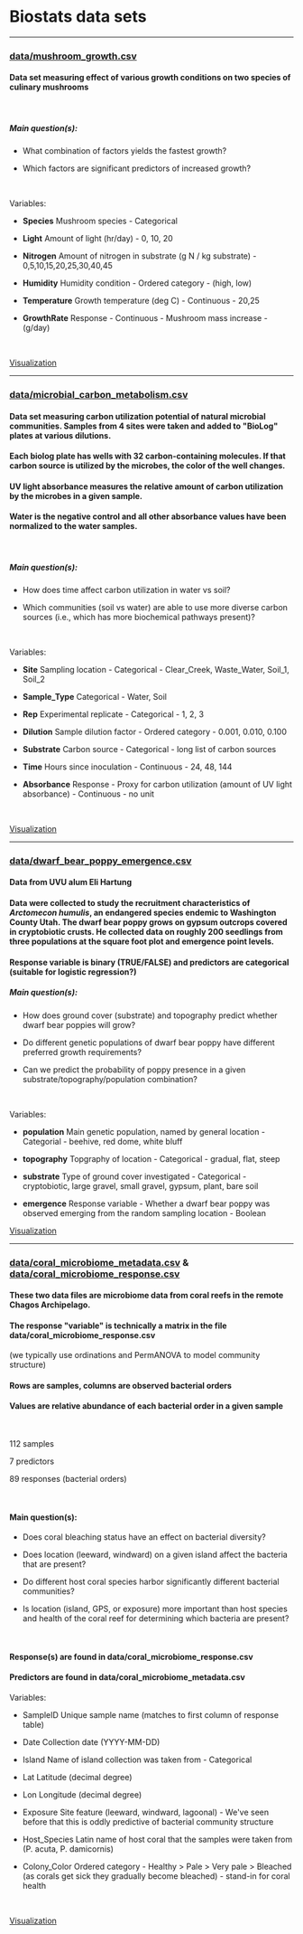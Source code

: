 # Biostats data sets

___


### [data/mushroom_growth.csv](https://raw.githubusercontent.com/gzahn/biostats_data/main/data/mushroom_growth.csv)

#### Data set measuring effect of various growth conditions on two species of culinary mushrooms

<br>

##### Main question(s): 

-	What combination of factors yields the fastest growth?

-	Which factors are significant predictors of increased growth?

<br>

Variables:

+ **Species**		Mushroom species - Categorical

+ **Light**		Amount of light (hr/day) - 0, 10, 20

+ **Nitrogen**	Amount of nitrogen in substrate (g N / kg substrate) - 0,5,10,15,20,25,30,40,45

+ **Humidity**	Humidity condition - Ordered category - (high, low)

+ **Temperature**	Growth temperature (deg C) - Continuous - 20,25

+ **GrowthRate**	Response - Continuous - Mushroom mass increase - (g/day)

<br>


[Visualization](https://raw.githubusercontent.com/gzahn/biostats_data/main/figs/mush_groth.png)

___


### [data/microbial_carbon_metabolism.csv](https://raw.githubusercontent.com/gzahn/biostats_data/main/data/microbial_carbon_metabolism.csv)

#### Data set measuring carbon utilization potential of natural microbial communities. Samples from 4 sites were taken and added to "BioLog" plates at various dilutions. 

#### Each biolog plate has wells with 32 carbon-containing molecules. If that carbon source is utilized by the microbes, the color of the well changes.

#### UV light absorbance measures the relative amount of carbon utilization by the microbes in a given sample.

#### Water is the negative control and all other absorbance values have been normalized to the water samples.

<br>

##### Main question(s):

-	How does time affect carbon utilization in water vs soil?

-	Which communities (soil vs water) are able to use more diverse carbon sources (i.e., which has more biochemical pathways present)?

<br>

Variables:

+ **Site**		Sampling location - Categorical - Clear_Creek, Waste_Water, Soil_1, Soil_2

+ **Sample_Type**	Categorical - Water, Soil

+ **Rep**		Experimental replicate - Categorical - 1, 2, 3

+ **Dilution**	Sample dilution factor - Ordered category - 0.001, 0.010, 0.100

+ **Substrate**	Carbon source - Categorical - long list of carbon sources

+ **Time**		Hours since inoculation - Continuous - 24, 48, 144

+ **Absorbance**	Response - Proxy for carbon utilization (amount of UV light absorbance) - Continuous - no unit

<br>

[Visualization](https://raw.githubusercontent.com/gzahn/biostats_data/main/figs/C-utilization.png)

___

### [data/dwarf_bear_poppy_emergence.csv](https://raw.githubusercontent.com/gzahn/biostats_data/main/data/dwarf_bear_poppy_emergence.csv)

#### Data from UVU alum Eli Hartung

#### Data were collected to study the recruitment characteristics of *Arctomecon humulis*, an endangered species endemic to Washington County Utah. The dwarf bear poppy grows on gypsum outcrops covered in cryptobiotic crusts. He collected data on roughly 200 seedlings from three populations at the square foot plot and emergence point levels.

#### Response variable is binary (TRUE/FALSE) and predictors are categorical (suitable for logistic regression?)

##### Main question(s):

-	How does ground cover (substrate) and topography predict whether dwarf bear poppies will grow?

-	Do different genetic populations of dwarf bear poppy have different preferred growth requirements?

- Can we predict the probability of poppy presence in a given substrate/topography/population combination?

<br>

Variables:

+ **population**  Main genetic population, named by general location - Categorial - beehive, red dome, white bluff

+ **topography**  Topgraphy of location - Categorical - gradual, flat, steep

+ **substrate** Type of ground cover investigated - Categorical - cryptobiotic, large gravel, small gravel, gypsum, plant, bare soil

+ **emergence** Response variable - Whether a dwarf bear poppy was observed emerging from the random sampling location - Boolean

[Visualization]()







___


### [data/coral_microbiome_metadata.csv](https://raw.githubusercontent.com/gzahn/biostats_data/main/data/coral_microbiome_metadata.csv) & [data/coral_microbiome_response.csv](https://raw.githubusercontent.com/gzahn/biostats_data/main/data/coral_microbiome_response.csv)

#### These two data files are microbiome data from coral reefs in the remote Chagos Archipelago.

#### The response "variable" is technically a matrix in the file data/coral_microbiome_response.csv

(we typically use ordinations and PermANOVA to model community structure)

#### Rows are samples, columns are observed bacterial orders

#### Values are relative abundance of each bacterial order in a given sample

<br>

112 samples

7 predictors

89 responses (bacterial orders)

<br>

#### Main question(s):

-	Does coral bleaching status have an effect on bacterial diversity?

-	Does location (leeward, windward) on a given island affect the bacteria that are present?

-	Do different host coral species harbor significantly different bacterial communities?

-	Is location (island, GPS, or exposure) more important than host species and health of the coral reef for determining which bacteria are present?

<br>

#### Response(s) are found in data/coral_microbiome_response.csv

#### Predictors are found in data/coral_microbiome_metadata.csv

Variables:

+ SampleID	Unique sample name (matches to first column of response table)

+ Date		Collection date (YYYY-MM-DD)

+ Island		Name of island collection was taken from - Categorical

+ Lat		Latitude (decimal degree)

+ Lon		Longitude (decimal degree)

+ Exposure	Site feature (leeward, windward, lagoonal) - We've seen before that this is oddly predictive of bacterial community structure

+ Host_Species	Latin name of host coral that the samples were taken from (P. acuta, P. damicornis)

+ Colony_Color	Ordered category - Healthy > Pale > Very pale > Bleached (as corals get sick they gradually become bleached) - stand-in for coral health

<br>

[Visualization](https://raw.githubusercontent.com/gzahn/Chagos/master/output/figs/acuta_and_damicornis_taxa_differential_abundance_combined_plot.png)